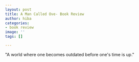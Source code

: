 ```yaml
---
layout: post
title: A Man Called Ove- Book Review
author: hiba
categories:
- book review
image: ''
tags: []

---
```

"A world where one becomes outdated before one's time is up."